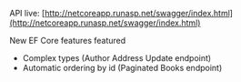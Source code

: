 API live: [http://netcoreapp.runasp.net/swagger/index.html](http://netcoreapp.runasp.net/swagger/index.html)

New EF Core features featured

- Complex types (Author Address Update endpoint)
- Automatic ordering by id (Paginated Books endpoint)
